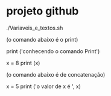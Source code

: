 # projeto github
./Variaveis_e_textos.sh

(o comando abaixo é o print)
 
print ('conhecendo o comando Print')

x = 8
print (x)

(o comando abaixo é de concatenação)

x = 5
print ('o valor de x é ', x)
